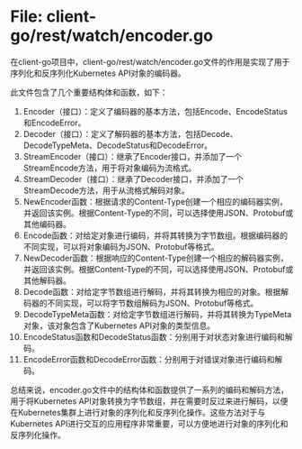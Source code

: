 # File: client-go/rest/watch/encoder.go

在client-go项目中，client-go/rest/watch/encoder.go文件的作用是实现了用于序列化和反序列化Kubernetes API对象的编码器。

此文件包含了几个重要结构体和函数，如下：

1. Encoder（接口）：定义了编码器的基本方法，包括Encode、EncodeStatus和EncodeError。
2. Decoder（接口）：定义了解码器的基本方法，包括Decode、DecodeTypeMeta、DecodeStatus和DecodeError。
3. StreamEncoder（接口）：继承了Encoder接口，并添加了一个StreamEncode方法，用于将对象编码为流格式。
4. StreamDecoder（接口）：继承了Decoder接口，并添加了一个StreamDecode方法，用于从流格式解码对象。
5. NewEncoder函数：根据请求的Content-Type创建一个相应的编码器实例，并返回该实例。根据Content-Type的不同，可以选择使用JSON、Protobuf或其他编码器。
6. Encode函数：对给定对象进行编码，并将其转换为字节数组。根据编码器的不同实现，可以将对象编码为JSON、Protobuf等格式。
7. NewDecoder函数：根据响应的Content-Type创建一个相应的解码器实例，并返回该实例。根据Content-Type的不同，可以选择使用JSON、Protobuf或其他解码器。
8. Decode函数：对给定字节数组进行解码，并将其转换为相应的对象。根据解码器的不同实现，可以将字节数组解码为JSON、Protobuf等格式。
9. DecodeTypeMeta函数：对给定字节数组进行解码，并将其转换为TypeMeta对象，该对象包含了Kubernetes API对象的类型信息。
10. EncodeStatus函数和DecodeStatus函数：分别用于对状态对象进行编码和解码。
11. EncodeError函数和DecodeError函数：分别用于对错误对象进行编码和解码。

总结来说，encoder.go文件中的结构体和函数提供了一系列的编码和解码方法，用于将Kubernetes API对象转换为字节数组，并在需要时反过来进行解码，以便在Kubernetes集群上进行对象的序列化和反序列化操作。这些方法对于与Kubernetes API进行交互的应用程序非常重要，可以方便地进行对象的序列化和反序列化操作。

